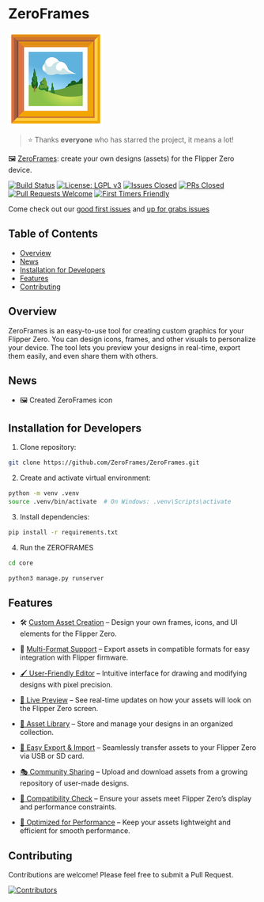 # ZeroFrames

![ZeroFramesIcon](docs/logos/192x192.png)

> ⭐️ Thanks **everyone** who has starred the project, it means a lot!

🖼️ [ZeroFrames](https://opencollective.com/zeroframes): create your own designs (assets) for the Flipper Zero device.

[![Build Status](https://github.com/ZeroFrames/ZeroFrames/actions/workflows/django.yml/badge.svg)](https://github.com/ZeroFrames/ZeroFrames/actions)
[![License: LGPL v3](https://img.shields.io/badge/License-LGPL%20v3-blue.svg)](https://www.gnu.org/licenses/lgpl-3.0)
[![Issues Closed](https://img.shields.io/github/issues-closed/ZeroFrames/ZeroFrames)](https://github.com/ZeroFrames/ZeroFrames/issues)
[![PRs Closed](https://img.shields.io/github/issues-pr-closed/ZeroFrames/ZeroFrames)](https://github.com/ZeroFrames/ZeroFrames/pulls)
[![Pull Requests Welcome](https://img.shields.io/badge/PRs-welcome-brightgreen.svg?style=flat)](http://makeapullrequest.com)
[![First Timers Friendly](https://img.shields.io/badge/first--timers--only-friendly-blue.svg)](http://www.firsttimersonly.com/)


Come check out our [good first issues](https://github.com/DeepBlackHole/ZeroFrames/issues?q=is%3Aissue+is%3Aopen+label%3A%22good+first+issue%22) and [up for grabs issues](https://github.com/DeepBlackHole/ZeroFrames/issues?q=is%3Aissue+is%3Aopen+label%3A%22good+first+issue%22)

## Table of Contents

- [Overview](#overview)
- [News](#news)
- [Installation for Developers](#installation-for-developers)
- [Features](#features)
- [Contributing](#contributing)

## Overview

ZeroFrames is an easy-to-use tool for creating custom graphics for your Flipper Zero. You can design icons, frames, and other visuals to personalize your device. The tool lets you preview your designs in real-time, export them easily, and even share them with others.

## News

- 🖼️ Created ZeroFrames icon

## Installation for Developers

1. Clone repository:

```bash
git clone https://github.com/ZeroFrames/ZeroFrames.git
```

2. Create and activate virtual environment:

```bash
python -m venv .venv
source .venv/bin/activate  # On Windows: .venv\Scripts\activate
```

3. Install dependencies:

```bash
pip install -r requirements.txt
```

4. Run the ZEROFRAMES

```bash
cd core
```

```bash
python3 manage.py runserver
```

## Features

- 🛠️ [Custom Asset Creation](https://github.com/ZeroFrames/ZeroFrames/issues/2) – Design your own frames, icons, and UI elements for the Flipper Zero.

- 📂 [Multi-Format Support](https://github.com/ZeroFrames/ZeroFrames/issues/5) – Export assets in compatible formats for easy integration with Flipper firmware.

- [🖌️ User-Friendly Editor](https://github.com/ZeroFrames/ZeroFrames/issues/3) – Intuitive interface for drawing and modifying designs with pixel precision.

- [📡 Live Preview](https://github.com/ZeroFrames/ZeroFrames/issues/6) – See real-time updates on how your assets will look on the Flipper Zero screen.

- [📁 Asset Library](https://github.com/ZeroFrames/ZeroFrames/issues/7) – Store and manage your designs in an organized collection.

- [💾 Easy Export & Import](https://github.com/ZeroFrames/ZeroFrames/issues/10) – Seamlessly transfer assets to your Flipper Zero via USB or SD card.

- [🎭 Community Sharing](https://github.com/ZeroFrames/ZeroFrames/issues/9) – Upload and download assets from a growing repository of user-made designs.

- [🔄 Compatibility Check](https://github.com/ZeroFrames/ZeroFrames/issues/4) – Ensure your assets meet Flipper Zero’s display and performance constraints.

- [🚀 Optimized for Performance](https://github.com/ZeroFrames/ZeroFrames/issues/8) – Keep your assets lightweight and efficient for smooth performance.

## Contributing

Contributions are welcome! Please feel free to submit a Pull Request.

<a href="https://github.com/DeepBlackHole/ZeroFrames/graphs/contributors">
  <img
    src="https://opencollective.com/ZeroFrames/contributors.svg?width=890&button=false"
    alt="Contributors"
  />
</a>
